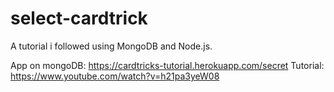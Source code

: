 # select-cardtrick
A tutorial i followed using MongoDB and Node.js.

App on mongoDB: https://cardtricks-tutorial.herokuapp.com/secret
Tutorial: https://www.youtube.com/watch?v=h21pa3yeW08
